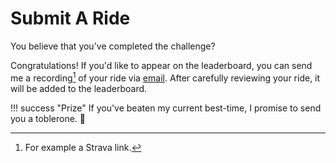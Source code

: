# Submit A Ride

You believe that you've completed the challenge?

Congratulations! If you'd like to appear on the leaderboard, you can send me a recording[^1] of your ride via [email](mailto:arth.gassner@gmail.com). After carefully reviewing your ride, it will be added to the leaderboard.

[^1]: For example a Strava link. 

!!! success "Prize"
    If you've beaten my current best-time, I promise to send you a toblerone. :chocolate_bar: